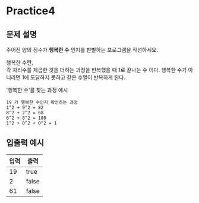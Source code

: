 Practice4
===

문제 설명
---

주어진 양의 정수가 **행복한 수** 인지를 판별하는 프로그램을 작성하세요.

행복한 수란,  
각 자리수를 제곱한 것을 더하는 과정을 반복했을 때 1로 끝나는 수 이다.
행복한 수가 아니라면 1에 도달하지 못하고 같은 수열이 반복하게 된다.

'행복한 수'를 찾는 과정 예시
  ```
  19 가 행복한 수인지 확인하는 과정
  1^2 + 9^2 = 82
  8^2 + 2^2 = 68
  6^2 + 8^2 = 100
  1^2 + 0^2 + 0^2 = 1
  ```

입출력 예시
---

|입력|출력|
|---|---|
|19|true|
|2|false|
|61|false|

